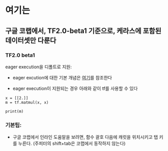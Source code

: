 여기는
======


## 구글 코랩에서, TF2.0-beta1 기준으로, 케라스에 포함된 데이터셋만 다룬다

### TF2.0 beta1

eager execution을 디폴트로 지원: 

- eager excution에 대한 기본 개념은 [여기](https://developers-kr.googleblog.com/2018/05/eager-execution.html)를 참조한다

- eager execution이 지원되는 경우 아래와 같이 tf를 사용할 수 있다

~~~
x = [[2.]]
m = tf.matmul(x, x)

print(m)
~~~


### 기본팁: 

- 구글 코랩에서 인라인 도움말을 보려면, 함수 괄호 다음에 캐럿을 위치시키고 탭 키를 누른다.
  (주피터의 shift+tab은 코랩에서 동작하지 않는다)
  
  

